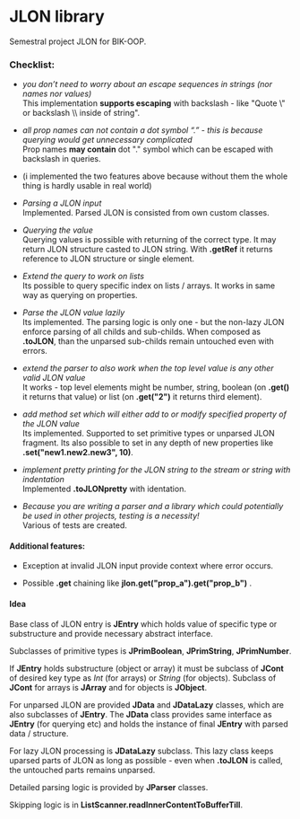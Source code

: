 # JLON library

Semestral project JLON for BIK-OOP.

### Checklist:

* *you don’t need to worry about an escape sequences in strings (nor names nor values)*<br/>
This implementation **supports escaping** with backslash - like "Quote \\" or backslash \\\\ inside of string".

* *all prop names can not contain a dot symbol “.” - this is because querying would get unnecessary complicated*<br/>
Prop names **may contain** dot "." symbol which can be escaped with backslash in queries.

* (i implemented the two features above because without them the whole thing is hardly usable in real world)

* *Parsing a JLON input*<br/>
Implemented. Parsed JLON is consisted from own custom classes.

* *Querying the value*<br/>
Querying values is possible with returning of the correct type. It may return JLON structure casted to JLON string. With **.getRef** it returns reference to JLON structure or single element.

* *Extend the query to work on lists*<br/>
Its possible to query specific index on lists / arrays. It works in same way as querying on properties.

* *Parse the JLON value lazily*<br/>
Its implemented. The parsing logic is only one - but the non-lazy JLON enforce parsing of all childs and sub-childs. When composed as **.toJLON**, than the unparsed sub-childs remain untouched even with errors.

* *extend the parser to also work when the top level value is any other valid JLON value*<br/>
It works - top level elements might be number, string, boolean (on **.get()** it returns that value) or list (on **.get("2")** it returns third element).

* *add method set which will either add to or modify specified property of the JLON value*<br/>
Its implemented. Supported to set primitive types or unparsed JLON fragment. Its also possible to set in any depth of new properties like **.set("new1.new2.new3", 10)**.

* *implement pretty printing for the JLON string to the stream or string with indentation*<br/>
Implemented **.toJLONpretty** with identation.

* *Because you are writing a parser and a library which could potentially be used in other projects, testing is a necessity!*<br/>
Various of tests are created.

#### Additional features:

* Exception at invalid JLON input provide context where error occurs.

* Possible **.get** chaining like **jlon.get("prop_a").get("prop_b")** .

#### Idea

Base class of JLON entry is **JEntry** which holds value of specific type or substructure and provide necessary abstract interface.

Subclasses of primitive types is **JPrimBoolean**, **JPrimString**, **JPrimNumber**.

If **JEntry** holds substructure (object or array) it must be subclass of **JCont** of desired key type as *Int* (for arrays) or *String* (for objects). 
Subclass of **JCont** for arrays is **JArray** and for objects is **JObject**.

For unparsed JLON are provided **JData** and **JDataLazy** classes, which are also subclasses of **JEntry**. 
The **JData** class provides same interface as **JEntry** (for querying etc) and holds the instance of final **JEntry** with parsed data / structure.

For lazy JLON processing is **JDataLazy** subclass. 
This lazy class keeps uparsed parts of JLON as long as possible - even when **.toJLON** is called, the untouched parts remains unparsed.

Detailed parsing logic is provided by **JParser** classes.

Skipping logic is in **ListScanner.readInnerContentToBufferTill**.
